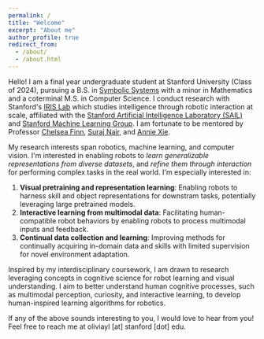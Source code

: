 ```yaml
---
permalink: /
title: "Welcome"
excerpt: "About me"
author_profile: true
redirect_from: 
  - /about/
  - /about.html
---
```


Hello! I am a final year undergraduate student at Stanford University (Class of 2024), pursuing a B.S. in [Symbolic Systems](https://symsys.stanford.edu/) with a minor in Mathematics and a coterminal M.S. in Computer Science. I conduct research with Stanford's [IRIS Lab](https://irislab.stanford.edu/) which studies intelligence through robotic interaction at scale, affiliated with the [Stanford Artificial Intelligence Laboratory (SAIL)](https://ai.stanford.edu/) and [Stanford Machine Learning Group](http://ml.stanford.edu/index.html). I am fortunate to be mentored by Professor [Chelsea Finn](https://ai.stanford.edu/~cbfinn/), [Suraj Nair](https://cs.stanford.edu/~surajn/), and [Annie Xie](https://anxie.github.io/).

My research interests span robotics, machine learning, and computer vision. I'm interested in enabling robots to *learn generalizable representations from diverse datasets*, and *refine them through interaction* for performing complex tasks in the real world. I'm especially interested in:
1. **Visual pretraining and representation learning**: Enabling robots to harness skill and object representations for downstram tasks, potentially leveraging large pretrained models. 
2. **Interactive learning from multimodal data**: Facilitating human-compatible robot behaviors by enabling robots to process multimodal inputs and feedback.
3. **Continual data collection and learning**: Improving methods for continually acquiring in-domain data and skills with limited supervision for novel environment adaptation. 

Inspired by my interdisciplinary coursework, I am drawn to research leveraging concepts in cognitive science for robot learning and visual understanding. I aim to better understand human cognitive processes, such as multimodal perception, curiosity, and interactive learning, to develop human-inspired learning algorithms for robotics. 

If any of the above sounds interesting to you, I would love to hear from you! Feel free to reach me at oliviayl [at] stanford [dot] edu.

<!-- 4/1/2024: 1. Visual pretraining and representation learning: I am excited by the potential of embodied agents learning skill and object representations via pretraining on large, diverse datasets, and using them for sample-efficient exploration or downstream tasks.
2. Interactive learning from multimodal human data: Humans communicate goals using various modalities, from language to physical corrections. I hope to facilitate human-compatible robot behaviors by enabling robots to process multimodal inputs and feedback, potentially leveraging large pretrained models.
3. Continual data collection and learning: Ideally robots should continually acquire experience and skills with limited supervision. I aim to improve autonomous exploration methods for scalably collecting in-domain robot data and adapting to novel environments.-->

<!-- 12/6/2023(2): 1. **Visual pretraining and representation learning**: In novel situations, humans don't re-learn skills and object representations from scratch. I am excited by the potential of robotic agents similarly learning environmental representations via pretraining on large, diverse datasets, and using these representations for exploration or downstream tasks. 
2. **Interactive learning from multimodal human data**: Humans communicate goals and provide feedback using various modalities, from language to physical corrections. I hope to develop methods capable of understanding multimodal task specifications to generate more expressive, human-compatible behaviors in robots, potentially leveraging Internet-scale multimodal pretrained models.
3. **Continual data collection and learning**: Supervision is costly, and I am excited by the prospect of robots continually acquiring knowledge and skills with limited supervision, as humans often do. Autonomous exploration also facilitates scalable, in-domain robot data collection, and I aim to improve learning from exploration for adaptively performing downstream tasks in novel environments. -->

<!-- 12/6/2023: More broadly, I'm interested in *embodied systems capable of intelligently exploring their environments, and harnessing learned knowledge for downstream tasks*. When faced with novel situations, humans don't re-learn skills and object representations from scratch. I am excited by the potential of robotic agents similarly learning representations of the environment, for instance via pretraining on (potentially multimodal) information, and using these representations to explore novel environments intelligently through interaction. After familiarizing itself with the specific objects and dynamics the new environment, the robot can then proceed with its assigned tasks. ... Through my current coursework and research, ... Some areas of human cognition that I hope to explore through a computational lens are multimodal perception, interactive learning, and curiosity.... engineer computational analogs of these processes in AI systems.-->


<!-- OLD: More broadly, I'm interested in embodied intelligent systems capable of learning quickly and flexibly by cooperating with humans. I am excited by the interplay between autonomous and interactive reinforcement learning: a robot should ideally operate and learn autonomously, but query a human operator upon recognizing it has reached an irreversible or unsafe state. By processing human information and feedback, potentially from multiple modalities (language, images, physical repositioning etc.), the robot can then proceed with its assigned tasks. -->